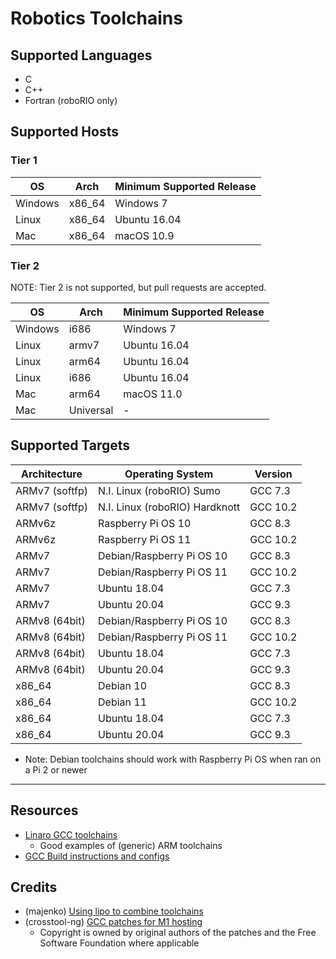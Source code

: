 # Robotics Toolchains

## Supported Languages
  * C
  * C++
  * Fortran (roboRIO only)

## Supported Hosts

### Tier 1

| OS | Arch | Minimum Supported Release |
| - | - | - |
| Windows | x86_64 | Windows 7 |
| Linux | x86_64 | Ubuntu 16.04 |
| Mac | x86_64 | macOS 10.9 |

### Tier 2

NOTE: Tier 2 is not supported, but pull requests are accepted.

| OS | Arch | Minimum Supported Release |
| - | - | - |
| Windows | i686 | Windows 7 |
| Linux | armv7 | Ubuntu 16.04 |
| Linux | arm64 | Ubuntu 16.04 |
| Linux | i686 | Ubuntu 16.04 |
| Mac | arm64 | macOS 11.0 |
| Mac | Universal | - |

## Supported Targets

| Architecture | Operating System | Version |
| - | - | - |
| ARMv7 (softfp) | N.I. Linux (roboRIO) Sumo | GCC 7.3
| ARMv7 (softfp) | N.I. Linux (roboRIO) Hardknott | GCC 10.2
| ARMv6z | Raspberry Pi OS 10 | GCC 8.3
| ARMv6z | Raspberry Pi OS 11 | GCC 10.2
| ARMv7 | Debian/Raspberry Pi OS 10 | GCC 8.3
| ARMv7 | Debian/Raspberry Pi OS 11 | GCC 10.2
| ARMv7 | Ubuntu 18.04 | GCC 7.3
| ARMv7 | Ubuntu 20.04 | GCC 9.3
| ARMv8 (64bit) | Debian/Raspberry Pi OS 10 | GCC 8.3
| ARMv8 (64bit) | Debian/Raspberry Pi OS 11 | GCC 10.2
| ARMv8 (64bit) | Ubuntu 18.04 | GCC 7.3
| ARMv8 (64bit) | Ubuntu 20.04 | GCC 9.3
| x86_64 | Debian 10 | GCC 8.3
| x86_64 | Debian 11 | GCC 10.2
| x86_64 | Ubuntu 18.04 | GCC 7.3
| x86_64 | Ubuntu 20.04 | GCC 9.3

* Note: Debian toolchains should work with Raspberry Pi OS when ran on a Pi 2 or newer 
-----

## Resources
  * [Linaro GCC toolchains](https://releases.linaro.org/components/toolchain/binaries/)
    * Good examples of (generic) ARM toolchains
  * [GCC Build instructions and configs](https://gcc.gnu.org/install/)

## Credits
  * (majenko) [Using lipo to combine toolchains](https://majenko.co.uk/blog/how-i-cross-compile-fat-binary-cross-compiler-os-x-big-sur)
  * (crosstool-ng) [GCC patches for M1 hosting](https://github.com/crosstool-ng/crosstool-ng/)
    * Copyright is owned by original authors of the patches and the Free Software Foundation where applicable
